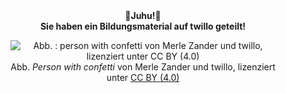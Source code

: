 <center>
&#127775;<b>Juhu!&#127775;<br> 
Sie haben ein Bildungsmaterial auf twillo geteilt!</b><br>
<figure>
  <img src="images/LineArt_person_with_confetti.svg" alt="Abb. : person with confetti von Merle Zander und twillo, lizenziert unter CC BY (4.0)" title="Abbildung : person with confetti von Merle Zander und twillo, lizenziert unter CC BY (4.0)">
  <figcaption style="text-align:center;font-size:14px;">Abb. <i>Person with confetti</i> von Merle Zander und twillo, lizenziert unter <a aria-label="Link zur Quelle (CreativeCommons Seite)" href="https://creativecommons.org/licenses/by/4.0/deed.de" target="_blank">CC BY (4.0)</a></figcaption>
</figure>
</center>

